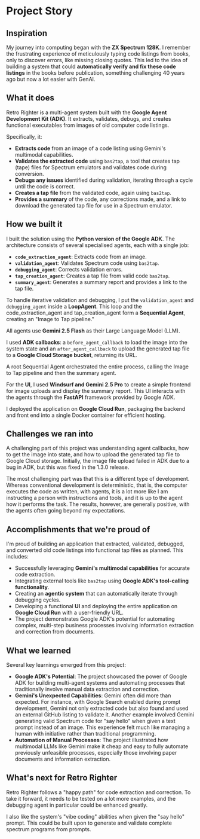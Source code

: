 # Project Story

## Inspiration

My journey into computing began with the **ZX Spectrum 128K**. I remember the frustrating experience of meticulously typing code listings from books, only to discover errors, like missing closing quotes. This led to the idea of building a system that could **automatically verify and fix these code listings** in the books before publication, something challenging 40 years ago but now a lot easier with GenAI.

## What it does

Retro Righter is a multi-agent system built with the **Google Agent Development Kit (ADK)**. It extracts, validates, debugs, and creates functional executables from images of old computer code listings.

Specifically, it:

* **Extracts code** from an image of a code listing using Gemini's multimodal capabilities.
* **Validates the extracted code** using `bas2tap`, a tool that creates tap (tape) files for Spectrum emulators and validates code during conversion.
* **Debugs any issues** identified during validation, iterating through a cycle until the code is correct.
* **Creates a tap file** from the validated code, again using `bas2tap`.
* **Provides a summary** of the code, any corrections made, and a link to download the generated tap file for use in a Spectrum emulator.

## How we built it

I built the solution using the **Python version of the Google ADK**. The architecture consists of several specialised agents, each with a single job:

* **`code_extraction_agent`**: Extracts code from an image.
* **`validation_agent`**: Validates Spectrum code using `bas2tap`.
* **`debugging_agent`**: Corrects validation errors.
* **`tap_creation_agent`**: Creates a tap file from valid code `bas2tap`.
* **`summary_agent`**: Generates a summary report and provides a link to the tap file.

To handle iterative validation and debugging, I put the `validation_agent` and `debugging_agent` inside a **LoopAgent**. This loop and the code_extraction_agent and tap_creation_agent form a **Sequential Agent**, creating an "Image to Tap pipeline."

All agents use **Gemini 2.5 Flash** as their Large Language Model (LLM).

I used **ADK callbacks**: a `before_agent_callback` to load the image into the system state and an `after_agent_callback` to upload the generated tap file to a **Google Cloud Storage bucket**, returning its URL.

A root Sequential Agent orchestrated the entire process, calling the Image to Tap pipeline and then the summary agent.

For the **UI**, I used **Windsurf and Gemini 2.5 Pro** to create a simple frontend for image uploads and display the summary report. This UI interacts with the agents through the **FastAPI** framework provided by Google ADK.

I deployed the application on **Google Cloud Run**, packaging the backend and front end into a single Docker container for efficient hosting.

## Challenges we ran into

A challenging part of this project was understanding agent callbacks, how to get the image into state, and how to upload the generated tap file to Google Cloud storage. Initially, the image file upload failed in ADK due to a bug in ADK, but this was fixed in the 1.3.0 release.

The most challenging part was that this is a different type of development. Whereas conventional development is deterministic, that is, the computer executes the code as written, with agents, it is a lot more like I am instructing a person with instructions and tools, and it is up to the agent how it performs the task. The results, however, are generally positive, with the agents often going beyond my expectations.

## Accomplishments that we're proud of

I'm proud of building an application that extracted, validated, debugged, and converted old code listings into functional tap files as planned. This includes:

* Successfully leveraging **Gemini's multimodal capabilities** for accurate code extraction.
* Integrating external tools like `bas2tap` using **Google ADK's tool-calling functionality**.
* Creating an **agentic system** that can automatically iterate through debugging cycles.
* Developing a functional **UI** and deploying the entire application on **Google Cloud Run** with a user-friendly URL.
* The project demonstrates Google ADK's potential for automating complex, multi-step business processes involving information extraction and correction from documents.

## What we learned

Several key learnings emerged from this project:

* **Google ADK's Potential**: The project showcased the power of Google ADK for building multi-agent systems and automating processes that traditionally involve manual data extraction and correction.
* **Gemini's Unexpected Capabilities**: Gemini often did more than expected. For instance, with Google Search enabled during prompt development, Gemini not only extracted code but also found and used an external GitHub listing to validate it. Another example involved Gemini generating valid Spectrum code for "say hello" when given a text prompt instead of an image. This experience felt much like managing a human with initiative rather than traditional programming.
* **Automation of Manual Processes**: The project illustrated how multimodal LLMs like Gemini make it cheap and easy to fully automate previously unfeasible processes, especially those involving paper documents and information extraction.

## What's next for Retro Righter

Retro Righter follows a "happy path" for code extraction and correction. To take it forward, it needs to be tested on a lot more examples, and the debugging agent in particular could be enhanced greatly. 

I also like the system's "vibe coding" abilities when given the "say hello" prompt. This could be built upon to generate and validate complete spectrum programs from prompts.